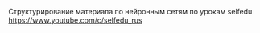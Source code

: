 Cтруктурирование материала по нейронным сетям по урокам selfedu https://www.youtube.com/c/selfedu_rus
